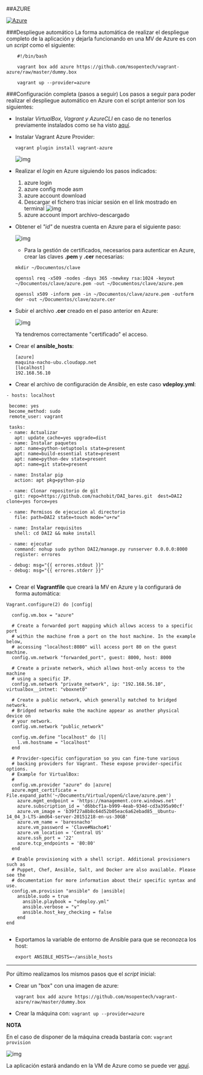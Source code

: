 ##AZURE

[![Azure](http://azuredeploy.net/deploybutton.png)](baresnacho-service-gkdzg.cloudapp.net:8000/rango)

###Despliegue automático
La forma automática de realizar el despliegue completo de la aplicación y dejarla funcionando en una MV de Azure es con un *script* como el siguiente:

```
	#!/bin/bash
	
	vagrant box add azure https://github.com/msopentech/vagrant-azure/raw/master/dummy.box
	
	vagrant up --provider=azure
```

###Configuración completa (pasos a seguir)
Los pasos a seguir para poder realizar el despliegue automático en Azure con el script anterior son los siguientes:

 - Instalar *VirtualBox, Vagrant y AzureCLI* en caso de no tenerlos previamente instalados como se ha visto [aquí](https://github.com/nachobit/IV-2015-16/blob/master/ejercicios/IgnacioRomeroCabrerizo/ejercicios5.md).

 - Instalar Vagrant Azure Provider:
 
 	``` vagrant plugin install vagrant-azure ```
 	
	 ![img](https://github.com/nachobit/ETSIIT/blob/master/backup/IV1516/ejercicios/tema6/vazure.png)
	 
 - Realizar el *login* en Azure siguiendo los pasos indicados: 	
 	1. azure login
 	2. azure config mode asm
	3. azure account download
	4. Descargar el fichero tras iniciar sesión en el link mostrado en terminal	
	![img](https://github.com/nachobit/ETSIIT/blob/master/backup/IV1516/ejercicios/tema5/azure4.png)
	5. azure account import archivo-descargado
 
 - Obtener el *"id"* de nuestra cuenta en Azure para el siguiente paso:
 
 	![img](https://github.com/nachobit/ETSIIT/blob/master/backup/IV1516/ejercicios/tema6/idazure.png)
 	
 	- Para la gestión de certificados, necesarios para autenticar en Azure, crear las claves **.pem** y **.cer** necesarias:
 
 	```
 	mkdir ~/Documentos/clave
 	
 	openssl req -x509 -nodes -days 365 -newkey rsa:1024 -keyout ~/Documentos/clave/azure.pem -out ~/Documentos/clave/azure.pem

	openssl x509 -inform pem -in ~/Documentos/clave/azure.pem -outform der -out ~/Documentos/clave/azure.cer
	
 	``` 	 	
 
 - Subir el archivo **.cer** creado en el paso anterior en Azure:
 
	![img](https://github.com/nachobit/ETSIIT/blob/master/backup/IV1516/ejercicios/tema6/az1.png)
	
	Ya tendremos correctamente "certificado" el acceso.
	
 - Crear el **ansible_hosts**:
 	
 	``` 
 	[azure]
	maquina-nacho-ubu.cloudapp.net
	[localhost]
	192.168.56.10
	```
 
 - Crear el archivo de configuración de *Ansible*, en este caso **vdeploy.yml**:
 	
 ```
- hosts: localhost

  become: yes
  become_method: sudo
  remote_user: vagrant

  tasks:
  - name: Actualizar
    apt: update_cache=yes upgrade=dist
  - name: Instalar paquetes
    apt: name=python-setuptools state=present
    apt: name=build-essential state=present
    apt: name=python-dev state=present
    apt: name=git state=present
    
  - name: Instalar pip
    action: apt pkg=python-pip

  - name: Clonar repositorio de git
    git: repo=https://github.com/nachobit/DAI_bares.git  dest=DAI2 clone=yes force=yes
  
  - name: Permisos de ejecucion al directorio
    file: path=DAI2 state=touch mode="u+rw"

  - name: Instalar requisitos
    shell: cd DAI2 && make install

  - name: ejecutar
    command: nohup sudo python DAI2/manage.py runserver 0.0.0.0:8000
    register: errores
  
  - debug: msg="{{ errores.stdout }}"
  - debug: msg="{{ errores.stderr }}"
 	
 ```
 
 - Crear el **Vagrantfile** que creará la MV en Azure y la configurará de forma automática:
 
```Vagrant.configure(2) do |config|  config.vm.box = "azure"  # Create a forwarded port mapping which allows access to a specific port  # within the machine from a port on the host machine. In the example below,  # accessing "localhost:8080" will access port 80 on the guest machine.  config.vm.network "forwarded_port", guest: 8000, host: 8000  # Create a private network, which allows host-only access to the machine  # using a specific IP.  config.vm.network "private_network", ip: "192.168.56.10", virtualbox__intnet: "vboxnet0"  # Create a public network, which generally matched to bridged network.  # Bridged networks make the machine appear as another physical device on  # your network.  config.vm.network "public_network"  config.vm.define "localhost" do |l|    l.vm.hostname = "localhost"  end    # Provider-specific configuration so you can fine-tune various  # backing providers for Vagrant. These expose provider-specific options.  # Example for VirtualBox:  #  config.vm.provider "azure" do |azure|
  azure.mgmt_certificate = File.expand_path('~/Documents/Virtual/openG/clave/azure.pem')
    azure.mgmt_endpoint = 'https://management.core.windows.net'
    azure.subscription_id = 'd6bbcf1a-b999-4eab-934d-cd3a395a90cf'
    azure.vm_image = 'b39f27a8b8c64d52b05eac6a62ebad85__Ubuntu-14_04_3-LTS-amd64-server-20151218-en-us-30GB'
    azure.vm_name = 'baresnacho'
    azure.vm_password = 'Clave#Nacho#1'
    azure.vm_location = 'Central US'
    azure.ssh_port = '22'
    azure.tcp_endpoints = '80:80'
  end  # Enable provisioning with a shell script. Additional provisioners such as  # Puppet, Chef, Ansible, Salt, and Docker are also available. Please see the  # documentation for more information about their specific syntax and use.  config.vm.provision "ansible" do |ansible|    ansible.sudo = true      ansible.playbook = "vdeploy.yml"      ansible.verbose = "v"      ansible.host_key_checking = false    endend 
       
```

 - Exportamos la variable de entorno de Ansible para que se reconozca los host:

	``` export ANSIBLE_HOSTS=~/ansible_hosts ```
  
 ---
 
 Por último realizamos los mismos pasos que el *script* inicial: 
  
 - Crear un "box" con una imagen de azure:
 
 	```vagrant box add azure https://github.com/msopentech/vagrant-azure/raw/master/dummy.box```
 	
 - Crear la máquina con:
 	```vagrant up --provider=azure```
 	
 __NOTA__
 
 En el caso de disponer de la máquina creada bastaría con: ```vagrant provision```

![img](https://github.com/nachobit/ETSIIT/blob/master/backup/IV1516/ejercicios/tema6/vg2.png)

La aplicación estará andando en la VM de Azure como se puede ver [aquí](http://baresnacho-service-gkdzg.cloudapp.net:8000/rango/).